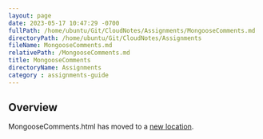 ```yaml
---
layout: page
date: 2023-05-17 10:47:29 -0700
fullPath: /home/ubuntu/Git/CloudNotes/Assignments/MongooseComments.md
directoryPath: /home/ubuntu/Git/CloudNotes/Assignments
fileName: MongooseComments.md
relativePath: /MongooseComments.md
title: MongooseComments
directoryName: Assignments
category : assignments-guide
---
```


## Overview

MongooseComments.html has moved to a [new location](/mongo-guide/MongooseComments.html).
